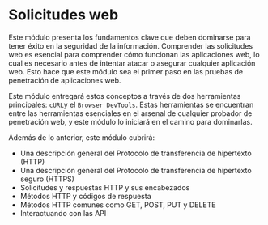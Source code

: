# Solicitudes web

Este módulo presenta los fundamentos clave que deben dominarse para tener éxito en la seguridad de la información. Comprender las solicitudes web es esencial para comprender cómo funcionan las aplicaciones web, lo cual es necesario antes de intentar atacar o asegurar cualquier aplicación web. Esto hace que este módulo sea el primer paso en las pruebas de penetración de aplicaciones web.

Este módulo entregará estos conceptos a través de dos herramientas principales: `cURL`y el `Browser DevTools`. Estas herramientas se encuentran entre las herramientas esenciales en el arsenal de cualquier probador de penetración web, y este módulo lo iniciará en el camino para dominarlas.

Además de lo anterior, este módulo cubrirá:

* Una descripción general del Protocolo de transferencia de hipertexto (HTTP)
* Una descripción general del Protocolo de transferencia de hipertexto seguro (HTTPS)
* Solicitudes y respuestas HTTP y sus encabezados
* Métodos HTTP y códigos de respuesta
* Métodos HTTP comunes como GET, POST, PUT y DELETE
* Interactuando con las API

